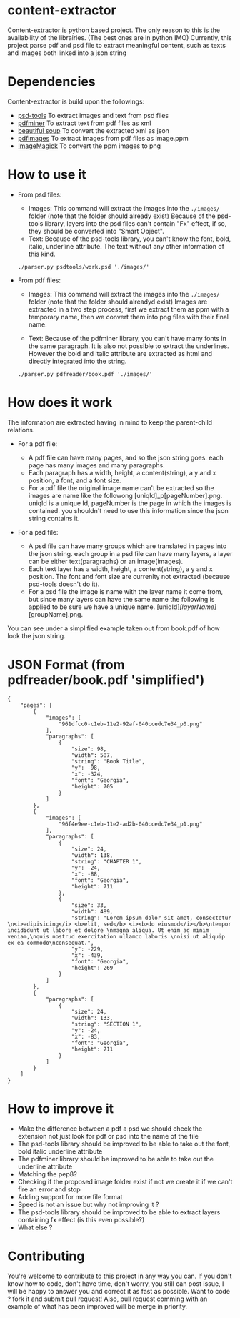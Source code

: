 content-extractor
=================

Content-extractor is python based project. The only reason to this is the availability of the librairies. (The best ones are in python IMO)
Currently, this project parse pdf and psd file to extract meaningful content, such as texts and images both linked into a json string


Dependencies
=================

Content-extractor is build upon the followings:

- [psd-tools](https://pypi.python.org/pypi/psd-tools/) To extract images and text from psd files
- [pdfminer](http://www.unixuser.org/~euske/python/pdfminer/#intro) To extract text from pdf files as xml
- [beautiful soup](http://www.crummy.com/software/BeautifulSoup/bs4/doc/) To convert the extracted xml as json
- [pdfimages](http://ubuntugenius.wordpress.com/2012/02/04/how-to-extract-images-from-pdf-documents-in-ubuntulinux/) To extract images from pdf files as image.ppm
- [ImageMagick](http://www.imagemagick.org/script/index.php) To convert the ppm images to png


How to use it
=================

 - From psd files:
   - Images: This command will extract the images into the `./images/` folder (note that the folder should already exist)
Because of the psd-tools library, layers into the psd files can't contain "Fx" effect, if so, they should be converted into "Smart Object".
   - Text: Because of the psd-tools library, you can't know the font, bold, italic, underline attribute. The text without any other information of this kind.
    
    `./parser.py psdtools/work.psd './images/'`

 - From pdf files:
   - Images: This command will extract the images into the `./images/` folder (note that the folder should alreadyd exist)
Images are extracted in a two step process, first we extract them as ppm with a temporary name, then we convert them into png files with their final name.

   - Text: Because of the pdfminer library, you can't have many fonts in the same paragraph. It is also not possible to extract the underlines. However the bold and italic attribute are extracted as html and directly integrated into the string.

    `./parser.py pdfreader/book.pdf './images/'`


How does it work
=================

The information are extracted having in mind to keep the parent-child relations.

 - For a pdf file:
    - A pdf file can have many pages, and so the json string goes. each page has many images and many paragraphs.
    - Each paragraph has a width, height, a content(string), a y and x position, a font, and a font size.
    - For a pdf file the original image name can't be extracted so the images are name like the followong [uniqId]_p[pageNumber].png. uniqId is a unique Id, pageNumber is the page in which the images is contained. you shouldn't need to use this information since the json string contains it.

 - For a psd file:
    - A psd file can have many groups which are translated in pages into the json string. each group in a psd file can have many layers, a layer can be either text(paragraphs) or an image(images).
    - Each text layer has a width, height, a content(string), a y and x position. The font and font size are currenlty not extracted (because psd-tools doesn't do it).
    - For a psd file the image is name with the layer name it come from, but since many layers can have the same name the following is applied to be sure we have a unique name. [uniqId]_[layerName]_[groupName].png.


You can see under a simplified example taken out from book.pdf of how look the json string.

JSON Format (from pdfreader/book.pdf 'simplified')
=================

    {
        "pages": [
            {
                "images": [
                    "961dfcc0-c1eb-11e2-92af-040ccedc7e34_p0.png"
                ],
                "paragraphs": [
                    {
                        "size": 98,
                        "width": 587,
                        "string": "Book Title",
                        "y": -98,
                        "x": -324,
                        "font": "Georgia",
                        "height": 705
                    }
                ]
            },
            {
                "images": [
                    "96f4e9ee-c1eb-11e2-ad2b-040ccedc7e34_p1.png"
                ],
                "paragraphs": [
                    {
                        "size": 24,
                        "width": 138,
                        "string": "CHAPTER 1",
                        "y": -24,
                        "x": -88,
                        "font": "Georgia",
                        "height": 711
                    },
                    {
                        "size": 33,
                        "width": 489,
                        "string": "Lorem ipsum dolor sit amet, consectetur \n<i>adipisicing</i> <b>elit, sed</b> <i><b>do eiusmod</i></b>\ntempor incididunt ut labore et dolore \nmagna aliqua. Ut enim ad minim veniam,\nquis nostrud exercitation ullamco laboris \nnisi ut aliquip ex ea commodo\nconsequat.",
                        "y": -229,
                        "x": -439,
                        "font": "Georgia",
                        "height": 269
                    }
                ]
            },
            {
                "paragraphs": [
                    {
                        "size": 24,
                        "width": 133,
                        "string": "SECTION 1",
                        "y": -24,
                        "x": -83,
                        "font": "Georgia",
                        "height": 711
                    }
                ]
            }
        ]
    }


How to improve it
=================

 - Make the difference between a pdf a psd we should check the extension not just look for pdf or psd into the name of the file
 - The psd-tools library should be improved to be able to take out the font, bold italic underline attribute
 - The pdfminer library should be improved to be able to take out the underline attribute
 - Matching the pep8?
 - Checking if the proposed image folder exist if not we create it if we can't fire an error and stop
 - Adding support for more file format
 - Speed is not an issue but why not improving it ?
 - The psd-tools library should be improved to be able to extract layers containing fx effect (is this even possible?)
 - What else ?

Contributing
=================

You're welcome to contribute to this project in any way you can. If you don't know how to code, don't have time, don't worry, you still can post issue, I will be happy to answer you and correct it as fast as possible.
Want to code ? fork it and submit pull request! Also, pull request comming with an example of what has been improved will be merge in priority.
